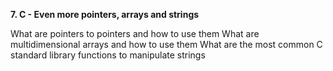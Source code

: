 **7. C - Even more pointers, arrays and strings**

What are pointers to pointers and how to use them
What are multidimensional arrays and how to use them
What are the most common C standard library functions to manipulate strings
